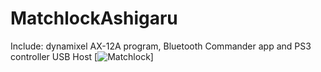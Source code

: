 # MatchlockAshigaru
Include: dynamixel AX-12A program, Bluetooth Commander app and PS3 controller USB Host
[![Matchlock](https://illinoistechrobotics.org/images/matchlock.jpg)]
